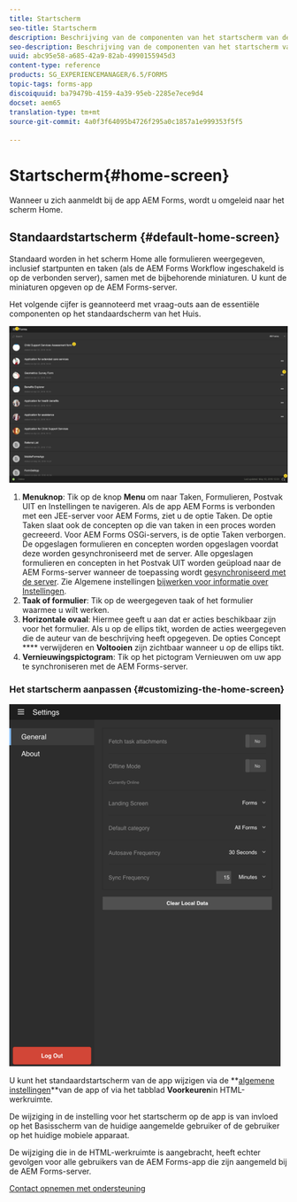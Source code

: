 ```yaml
---
title: Startscherm
seo-title: Startscherm
description: Beschrijving van de componenten van het startscherm van de AEM Forms
seo-description: Beschrijving van de componenten van het startscherm van de AEM Forms
uuid: abc95e58-a685-42a9-82ab-4990155945d3
content-type: reference
products: SG_EXPERIENCEMANAGER/6.5/FORMS
topic-tags: forms-app
discoiquuid: ba79479b-4159-4a39-95eb-2285e7ece9d4
docset: aem65
translation-type: tm+mt
source-git-commit: 4a0f3f64095b4726f295a0c1857a1e999353f5f5

---
```



# Startscherm{#home-screen}

Wanneer u zich aanmeldt bij de app AEM Forms, wordt u omgeleid naar het scherm Home.

## Standaardstartscherm {#default-home-screen}

Standaard worden in het scherm Home alle formulieren weergegeven, inclusief startpunten en taken (als de AEM Forms Workflow ingeschakeld is op de verbonden server), samen met de bijbehorende miniaturen. U kunt de miniaturen opgeven op de AEM Forms-server.

Het volgende cijfer is geannoteerd met vraag-outs aan de essentiële componenten op het standaardscherm van het Huis.

![Introductiescherm van de app](assets/home-screen-1.png)

<!--Click to enlarge

![home-screen-1-1](assets/home-screen-1-1.png)-->

1. **Menuknop**: Tik op de knop **Menu** om naar Taken, Formulieren, Postvak UIT en Instellingen te navigeren. Als de app AEM Forms is verbonden met een JEE-server voor AEM Forms, ziet u de optie Taken. De optie Taken slaat ook de concepten op die van taken in een proces worden gecreeerd. Voor AEM Forms OSGi-servers, is de optie Taken verborgen. De opgeslagen formulieren en concepten worden opgeslagen voordat deze worden gesynchroniseerd met de server. Alle opgeslagen formulieren en concepten in het Postvak UIT worden geüpload naar de AEM Forms-server wanneer de toepassing wordt [gesynchroniseerd met de server](../../forms/using/sync-app.md). Zie Algemene instellingen [bijwerken voor informatie over Instellingen](../../forms/using/update-general-settings.md).
1. **Taak of formulier**: Tik op de weergegeven taak of het formulier waarmee u wilt werken.
1. **Horizontale ovaal**: Hiermee geeft u aan dat er acties beschikbaar zijn voor het formulier. Als u op de ellips tikt, worden de acties weergegeven die de auteur van de beschrijving heeft opgegeven. De opties Concept **** verwijderen en **Voltooien** zijn zichtbaar wanneer u op de ellips tikt.
1. **Vernieuwingspictogram**: Tik op het pictogram Vernieuwen om uw app te synchroniseren met de AEM Forms-server.

### Het startscherm aanpassen {#customizing-the-home-screen}

![Algemene instellingen](assets/gen-settings.png)

U kunt het standaardstartscherm van de app wijzigen via de **[algemene instellingen](../../forms/using/update-general-settings.md)**van de app of via het tabblad **Voorkeuren**in HTML-werkruimte.

De wijziging in de instelling voor het startscherm op de app is van invloed op het Basisscherm van de huidige aangemelde gebruiker of de gebruiker op het huidige mobiele apparaat.

De wijziging die in de HTML-werkruimte is aangebracht, heeft echter gevolgen voor alle gebruikers van de AEM Forms-app die zijn aangemeld bij de AEM Forms-server.

[Contact opnemen met ondersteuning](https://www.adobe.com/account/sign-in.supportportal.html)

